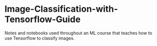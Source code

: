 # Image-Classification-with-Tensorflow-Guide
Notes and notebooks used throughout an ML course that teaches how to use Tensorflow to classify images.
